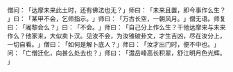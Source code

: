 僧问：​「达摩未来此土时，还有佛法也无？​」师曰：​「未来且置，即今事作么生？​」曰：​「某甲不会，乞师指示。​」师曰：​「万古长空，一朝风月。​」僧无语。师复曰：​「阇黎会么？​」曰：​「不会。​」师曰：​「自己分上作么生？干他达摩来与未来作么？他家来，大似卖卜汉。见汝不会，为汝锥破卦文，才生吉凶，尽在汝分上，一切自看。​」僧曰：​「如何是解卜底人？​」师曰：​「汝才出门时，便不中也。​」问：​「亡僧迁化，向甚么处去也？​」师曰：​「灊岳峰高长积翠，舒江明月色光辉。​」